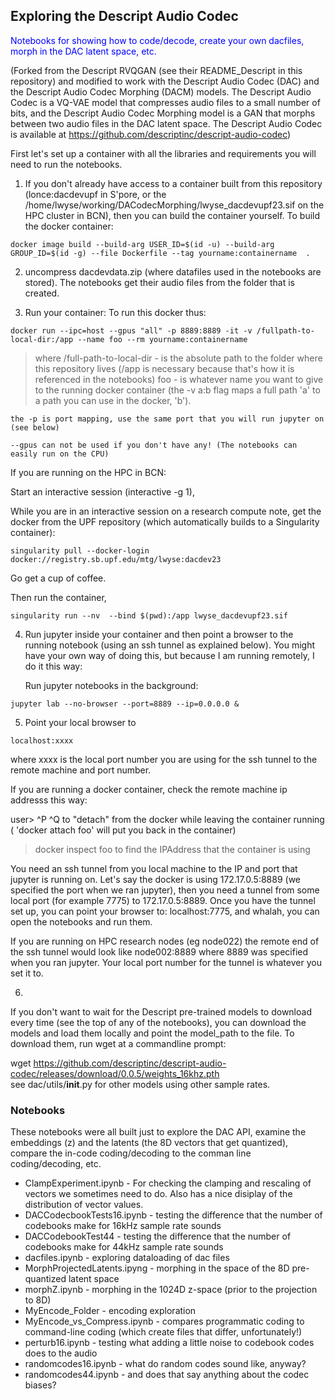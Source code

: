 
## Exploring the Descript Audio Codec

<span style="color: blue;">Notebooks for showing how to code/decode, create your own dacfiles, morph in the DAC latent space, etc.</span> 

(Forked from the Descript RVQGAN (see their README_Descript in this repository) and modified to work with the Descript Audio Codec (DAC) and the Descript Audio Codec Morphing (DACM) models. The Descript Audio Codec is a VQ-VAE model that compresses audio files to a small number of bits, and the Descript Audio Codec Morphing model is a GAN that morphs between two audio files in the DAC latent space. The Descript Audio Codec is available at    https://github.com/descriptinc/descript-audio-codec)


First let's set up a container with all the libraries and requirements you will need to run the notebooks.

1) If you don't already have access to a container built from this repository (lonce:dacdevupf in S'pore, or the /home/lwyse/working/DACodecMorphing/lwyse_dacdevupf23.sif on the HPC cluster in BCN), then you can build the container yourself. 
To build the docker container:
```
docker image build --build-arg USER_ID=$(id -u) --build-arg GROUP_ID=$(id -g) --file Dockerfile --tag yourname:containername  .
```

2) uncompress dacdevdata.zip (where datafiles used in the notebooks are stored). The notebooks get their audio files from the folder that is created.

3) Run your container: 
To run this docker thus:
```
docker run --ipc=host --gpus "all" -p 8889:8889 -it -v /fullpath-to-local-dir:/app --name foo --rm yourname:containername
```
>  where
        /full-path-to-local-dir   - is the absolute path to the folder where this repository lives (/app is necessary because that's how it is referenced in the notebooks)
       foo   - is whatever name you want to give to the running docker container
        (the -v a:b flag maps a full path 'a' to a path you can use in the docker, 'b').

    the -p is port mapping, use the same port that you will run jupyter on (see below)
    
    --gpus can not be used if you don't have any! (The notebooks can easily run on the CPU)

If you are running on the HPC in BCN:

Start an interactive session (interactive -g 1), 

While you are in an interactive session on a research compute note, get the docker from the UPF repository (which automatically builds to a Singularity container): 
```
singularity pull --docker-login docker://registry.sb.upf.edu/mtg/lwyse:dacdev23
```
Go get a cup of coffee. 

Then run the container, 
```
singularity run --nv  --bind $(pwd):/app lwyse_dacdevupf23.sif
```


4) Run jupyter inside your container and then point a browser to the running notebook (using an ssh tunnel as explained below). You might have your own way of doing this, but because I am running remotely, I do it this way:

   Run jupyter notebooks in the background:
```
jupyter lab --no-browser --port=8889 --ip=0.0.0.0 &
```

5) Point your local browser to 
```
localhost:xxxx
```
where xxxx is the local port number you are using for the ssh tunnel to the remote machine and port number. 

If you are running a docker container, check the remote machine ip addresss this way: 

user> ^P ^Q
  to "detach" from the docker while leaving the container running ( 'docker attach foo' will put you back in the container)

> docker inspect foo
       to find the IPAddress that the container is using

You need an ssh tunnel from you local machine to the IP and port that jupyter is running on.  Let's say the docker is using
172.17.0.5:8889  (we specified the port when we ran jupyter), then you need a tunnel from some local port (for example 7775) to 172.17.0.5:8889.
Once you have the tunnel set up, you can point your browser to:
localhost:7775, and whalah, you can open the notebooks and run them.

If you are running on HPC research nodes (eg node022) the remote end of the ssh tunnel would look like node002:8889 where 8889 was specified when you ran jupyter. Your local port number for the tunnel is whatever you set it to.

6)
If you don't want to wait for the Descript pre-trained models to download every time (see the top of any of the notebooks), you can download the models and load them locally and point the model_path to the file. To download them, run wget at a commandline prompt:  

wget https://github.com/descriptinc/descript-audio-codec/releases/download/0.0.5/weights_16khz.pth  
see dac/utils/__init__.py for other models using other sample rates.

### Notebooks

These notebooks were all built just to explore the DAC API, examine the embeddings (z) and the latents (the 8D vectors that get quantized), compare the in-code coding/decoding to the comman line coding/decoding, etc. 

- ClampExperiment.ipynb - For checking the clamping and rescaling of vectors we sometimes need to do. Also has a nice disiplay of the distribution of vector values.
- DACCodecbookTests16.ipynb  - testing the difference that the number of codebooks make for 16kHz sample rate sounds
- DACCodebookTest44 - testing the difference that the number of codebooks make for 44kHz sample rate sounds
- dacfiles.ipynb - exploring dataloading of dac files
- MorphProjectedLatents.ipyng - morphing in the space of the 8D pre-quantized latent space
- morphZ.ipynb - morphing in the 1024D z-space (prior to the projection to 8D)
- MyEncode_Folder - encoding exploration
- MyEncode_vs_Compress.ipynb - compares programmatic coding to command-line coding (which create files that differ, unfortunately!)
- perturb16.ipynb - testing what adding a little noise to codebook codes does to the audio
- randomcodes16.ipynb - what do random codes sound like, anyway? 
- randomcodes44.ipynb - and does that say anything about the codec biases?
